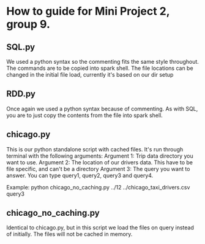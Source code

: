 # How to guide for Mini Project 2, group 9.
## SQL.py
We used a python syntax so the commenting fits the same style throughout. The commands are to be copied into spark shell.
The file locations can be changed in the initial file load, currently it's based on our dir setup

## RDD.py
Once again we used a python syntax because of commenting.
As with SQL, you are to just copy the contents from the file into spark shell.

## chicago.py
This is our python standalone script with cached files. It's run through terminal with the following arguments:
Argument 1: Trip data directory you want to use. 
Argument 2: The location of our drivers data. This have to be file specific, and can't be a directory
Argument 3: The query you want to answer. You can type query1, query2, query3 and query4.

Example: python chicago_no_caching.py ../12 ../chicago_taxi_drivers.csv query3 

## chicago_no_caching.py
Identical to chicago.py, but in this script we load the files on query instead of initially. The files will not be cached in memory.

